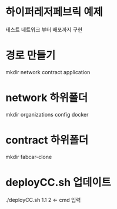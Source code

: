 # 하이퍼레저페브릭 예제
테스트 네트워크 부터 배포까지 구현

# 경로 만들기
mkdir network contract application
# network 하위폴더
mkdir organizations config docker
# contract 하위폴더
mkdir fabcar-clone
# deployCC.sh 업데이트
./deployCC.sh 1.1 2  <- cmd 입력
